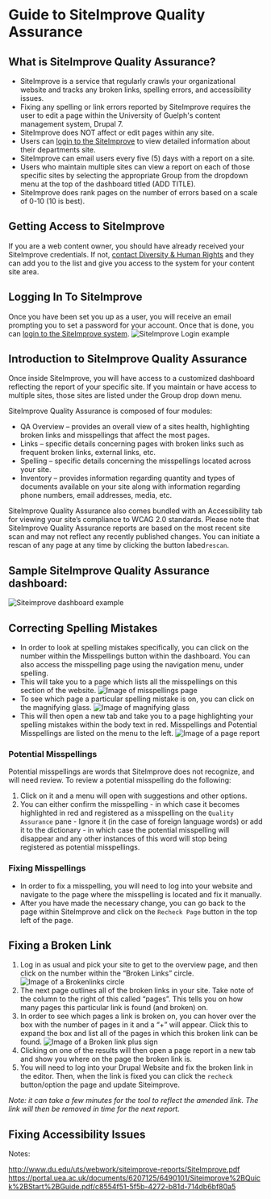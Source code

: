 # Guide to SiteImprove Quality Assurance
## What is SiteImprove Quality Assurance?
* SiteImprove is a service that regularly crawls your organizational website and tracks any broken links, spelling errors, and accessibility issues.
* Fixing any spelling or link errors reported by SiteImprove requires the user to edit a page within the University of Guelph's content management system, Drupal 7.
* SiteImprove does NOT affect or edit pages within any site.
* Users can [login to the SiteImprove](http://my.siteimprove.com/) to view detailed information about their departments site.
* SiteImprove can email users every five (5) days with a report on a site.
* Users who maintain multiple sites can view a report on each of those specific sites by selecting the appropriate Group from the dropdown menu at the top of the dashboard titled (ADD TITLE).
* SiteImprove does rank pages on the number of errors based on a scale of 0-10 (10 is best).

## Getting Access to SiteImprove
If you are a web content owner, you should have already received your SiteImprove credentials. If not, [contact Diversity & Human Rights](http://www.uoguelph.ca/diversity-human-rights/) and they can add you to the list and give you access to the system for your content site area.

## Logging In To SiteImprove
Once you have been set you up as a user, you will receive an email prompting you to set a password for your account. Once that is done, you can [login to the SiteImprove system](http://my.siteimprove.com).
![SiteImprove Login example](images/SIlog.png)
## Introduction to SiteImprove Quality Assurance
Once inside SiteImprove, you will have access to a customized dashboard reflecting the report of your specific site. If you maintain or have access to multiple sites, those sites are listed under the Group drop down menu.

SiteImprove Quality Assurance is composed of four modules:
* QA Overview – provides an overall view of a sites health, highlighting broken links and misspellings that affect the most pages.
* Links – specific details concerning pages with broken links such as frequent broken links, external links, etc.
* Spelling – specific details concerning the misspellings located across your site.
* Inventory – provides information regarding quantity and types of documents available on your site along with information regarding phone numbers, email addresses, media, etc.

SiteImprove Quality Assurance also comes bundled with an Accessibility tab for viewing your site’s compliance to WCAG 2.0 standards.
Please note that SiteImprove Quality Assurance reports are based on the most recent site scan and may not reflect any recently published changes. You can initiate a rescan of any page at any time by clicking the button labed`rescan`.

## Sample SiteImprove Quality Assurance dashboard:
![Siteimprove dashboard example](images/SIdash.png)

## Correcting Spelling Mistakes
* In order to look at spelling mistakes specifically, you can click on the number within the Misspellings button within the dashboard. You can also access the misspelling page using the navigation menu, under spelling.
* This will take you to a page which lists all the misspellings on this section of the website.
![Image of misspellings page](images/SImiss.png)
* To see which page a particular spelling mistake is on, you can click on the magnifying glass.
![Image of magnifying glass](images/SIglass.png)
* This will then open a new tab and take you to a page highlighting your spelling mistakes within the body text in red. Misspellings and Potential Misspellings are listed on the menu to the left.
![Image of a page report](images/SImissreport.png)

### Potential Misspellings
Potential misspellings are words that SiteImprove does not recognize, and will need review. To review a potential misspelling do the following:
1. Click on it and a menu will open with suggestions and other options.
2. You can either confirm the misspelling - in which case it becomes highlighted in red and registered as a misspelling on the `Quality Assurance` pane - Ignore it (in the case of foreign language words) or add it to the dictionary - in which case the potential misspelling will disappear and any other instances of this word will stop being registered as potential misspellings.

### Fixing Misspellings
* In order to fix a misspelling, you will need to log into your website and navigate to the page where the misspelling is located and fix it manually.
* After you have made the necessary change, you can go back to the page within SiteImprove and click on the `Recheck Page` button in the top left of the page.

## Fixing a Broken Link
1. Log in as usual and pick your site to get to the overview page, and then click on the number within the “Broken Links” circle.
![Image of a Brokenlinks circle](images/SIbrokenselect.png)
2. The next page outlines all of the broken links in your site. Take note of the column to the right of this called “pages”. This tells you on how many pages this particular link is found (and broken) on.
3. In order to see which pages a link is broken on, you can hover over the box with the number of pages in it and a “+” will appear. Click this to expand the box and list all of the pages in which this broken link can be found.
![Image of a Broken link plus sign](images/SIbrokenplus.png)
4. Clicking on one of the results will then open a page report in a new tab and show you where on the page the broken link is.
5. You will need to log into your Drupal Website and fix the broken link in the editor. Then, when the link is fixed you can click the `recheck` button/option the page and update Siteimprove.

*Note: it can take a few minutes for the tool to reflect the amended link. The link will then be removed in time for the next report.*

## Fixing Accessibility Issues



Notes:

http://www.du.edu/uts/webwork/siteimprove-reports/SiteImprove.pdf
https://portal.uea.ac.uk/documents/6207125/6490101/Siteimprove%2BQuick%2BStart%2BGuide.pdf/c8554f51-5f5b-4272-b81d-714db6bf80a5
